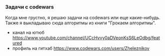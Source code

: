 ### Задачи с codewars
Когда мне грустно, я решаю задачи на codewars или еще какие-нибудь. Также я выкладываю сюда алгоритмы из книги "Грокаем алгоритмы".

- канал на ютюб https://www.youtube.com/channel/UCcHvvy0aDVeonKsS6LeOdbg/featured
- профиль на гитхаб https://www.codewars.com/users/Zheleznikov

